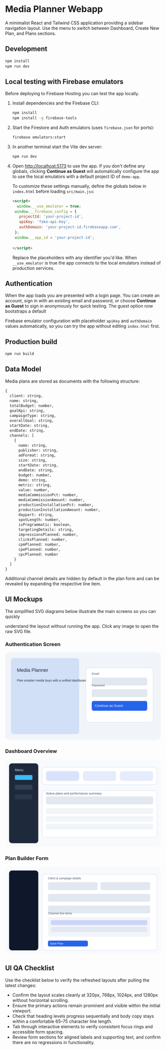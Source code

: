 # Media Planner Webapp


A minimalist React and Tailwind CSS application providing a sidebar navigation layout.
Use the menu to switch between Dashboard, Create New Plan, and Plans sections.


## Development

```bash
npm install
npm run dev
```


## Local testing with Firebase emulators

Before deploying to Firebase Hosting you can test the app locally.

1. Install dependencies and the Firebase CLI:

   ```bash
   npm install
   npm install -g firebase-tools
   ```

2. Start the Firestore and Auth emulators (uses `firebase.json` for ports):

   ```bash
   firebase emulators:start
   ```

3. In another terminal start the Vite dev server:

   ```bash
   npm run dev
   ```


4. Open <http://localhost:5173> to use the app. If you don't define any globals,
   clicking **Continue as Guest** will automatically configure the app to use the
   local emulators with a default project ID of `demo-app`.

   To customize these settings manually, define the globals below in `index.html`
   before loading `src/main.jsx`:


   ```html
   <script>
     window.__use_emulator = true;
    window.__firebase_config = {
      projectId: 'your-project-id',
      apiKey: 'fake-api-key',
      authDomain: 'your-project-id.firebaseapp.com',
    };
    window.__app_id = 'your-project-id';

   </script>
   ```

   Replace the placeholders with any identifier you'd like. When `__use_emulator` is
   true the app connects to the local emulators instead of production services.

## Authentication

When the app loads you are presented with a login page. You can create an account,
sign in with an existing email and password, or choose **Continue as Guest** to
sign in anonymously for quick testing. The guest option now bootstraps a default

Firebase emulator configuration with placeholder `apiKey` and `authDomain`
values automatically, so you can try the app without editing `index.html` first.


## Production build

```bash
npm run build
```

## Data Model

Media plans are stored as documents with the following structure:

```
{
  client: string,
  name: string,
  totalBudget: number,
  goalKpi: string,
  campaignType: string,
  overallGoal: string,
  startDate: string,
  endDate: string,
  channels: [
    {
      name: string,
      publisher: string,
      adFormat: string,
      size: string,
      startDate: string,
      endDate: string,
      budget: number,
      demo: string,
      metric: string,
      value: number,
      mediaCommissionPct: number,
      mediaCommissionAmount: number,
      productionInstallationPct: number,
      productionInstallationAmount: number,
      daypart: string,
      spotLength: number,
      isProgrammatic: boolean,
      targetingDetails: string,
      impressionsPlanned: number,
      clicksPlanned: number,
      cpmPlanned: number,
      cpePlanned: number,
      cpcPlanned: number
    }
  ]
}
```

Additional channel details are hidden by default in the plan form and can be
revealed by expanding the respective line item.

## UI Mockups

The simplified SVG diagrams below illustrate the main screens so you can quickly

understand the layout without running the app. Click any image to open the raw
SVG file.

### Authentication Screen

[![Authentication screen mockup](docs/ui-mockups/authentication.svg)](docs/ui-mockups/authentication.svg)

### Dashboard Overview

[![Dashboard layout mockup](docs/ui-mockups/dashboard.svg)](docs/ui-mockups/dashboard.svg)

### Plan Builder Form

[![Plan builder form mockup](docs/ui-mockups/plan-builder.svg)](docs/ui-mockups/plan-builder.svg)

## UI QA Checklist

Use the checklist below to verify the refreshed layouts after pulling the latest
changes:

- Confirm the layout scales cleanly at 320px, 768px, 1024px, and 1280px without
  horizontal scrolling.
- Ensure the primary actions remain prominent and visible within the initial
  viewport.
- Check that heading levels progress sequentially and body copy stays within a
  comfortable 65–75 character line length.
- Tab through interactive elements to verify consistent focus rings and
  accessible form spacing.
- Review form sections for aligned labels and supporting text, and confirm there
  are no regressions in functionality.
